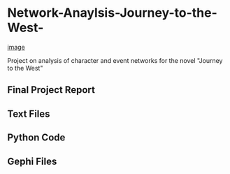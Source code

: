 # Network-Anaylsis-Journey-to-the-West-

[image](https://github.com/peter-he01/Network-Anaylsis-Journey-to-the-West-/blob/main/raw_west_character.jpg)

Project on analysis of character and event networks for the novel "Journey to the West"

## Final Project Report


## Text Files 


## Python Code


## Gephi Files
